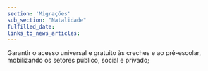 ```yaml
---
section: 'Migrações'
sub_section: "Natalidade"
fulfilled_date:
links_to_news_articles:
---
```


Garantir o acesso universal e gratuito às creches e ao pré-escolar, mobilizando os setores público, social e privado;